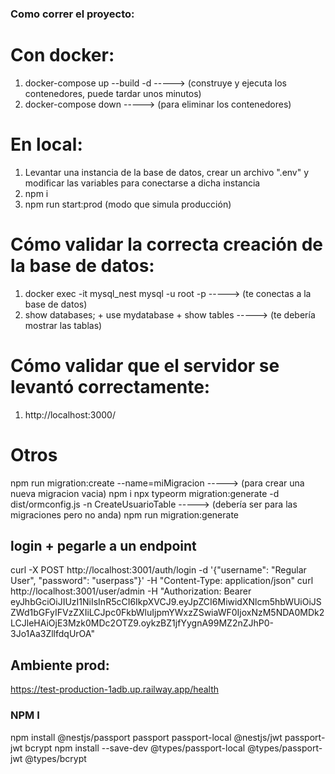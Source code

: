 ### Como correr el proyecto:

# Con docker:

1. docker-compose up --build -d -----> (construye y ejecuta los contenedores, puede tardar unos minutos)
2. docker-compose down -----> (para eliminar los contenedores)

# En local:

1. Levantar una instancia de la base de datos, crear un archivo ".env" y modificar las variables para conectarse a dicha instancia
2. npm i
3. npm run start:prod (modo que simula producción)

# Cómo validar la correcta creación de la base de datos:

1. docker exec -it mysql_nest mysql -u root -p -----> (te conectas a la base de datos)
2. show databases; + use mydatabase + show tables -----> (te debería mostrar las tablas)

# Cómo validar que el servidor se levantó correctamente:

1. http://localhost:3000/

# Otros

npm run migration:create --name=miMigracion -----> (para crear una nueva migracion vacia)
npm i
npx typeorm migration:generate -d dist/ormconfig.js -n CreateUsuarioTable -----> (debería ser para las migraciones pero no anda)
npm run migration:generate

## login + pegarle a un endpoint

curl -X POST http://localhost:3001/auth/login -d '{"username": "Regular User", "password": "userpass"}' -H "Content-Type: application/json"
curl http://localhost:3001/user/admin -H "Authorization: Bearer eyJhbGciOiJIUzI1NiIsInR5cCI6IkpXVCJ9.eyJpZCI6MiwidXNlcm5hbWUiOiJSZWd1bGFyIFVzZXIiLCJpc0FkbWluIjpmYWxzZSwiaWF0IjoxNzM5NDA0MDk2LCJleHAiOjE3Mzk0MDc2OTZ9.oykzBZ1jfYygnA99MZ2nZJhP0-3Jo1Aa3ZllfdqUrOA"

## Ambiente prod:

https://test-production-1adb.up.railway.app/health

### NPM I

npm install @nestjs/passport passport passport-local @nestjs/jwt passport-jwt bcrypt
npm install --save-dev @types/passport-local @types/passport-jwt @types/bcrypt
